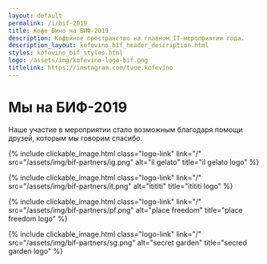 ```yaml
---
layout: default
permalink: /i/bif-2019
title: Кофе Вино на БИФ-2019
description: Кофейное пространство на главном IT-мероприятии года.
description_layout: kofevino_bif_header_description.html
styles: kofevino_bif_styles.html
logo: /assets/img/kofevino-logo-bif.png
titlelink: https://instagram.com/tvoe.kofevino
---
```



# Мы на БИФ-2019

Наше участие в мероприятии стало возможным благодаря помощи друзей, которым мы
говорим спасибо.

{% include clickable_image.html
    class="logo-link"
    link="/"
    src="/assets/img/bif-partners/ig.png"
    alt="il gelato"
    title="il gelato logo" %}

{% include clickable_image.html
    class="logo-link"
    link="/"
    src="/assets/img/bif-partners/it.png"
    alt="itititi"
    title="itititi logo" %}

{% include
    clickable_image.html
    class="logo-link"
    link="/"
    src="/assets/img/bif-partners/pf.png"
    alt="place freedom"
    title="place freedom logo" %}

{% include
    clickable_image.html
    class="logo-link"
    link="/"
    src="/assets/img/bif-partners/sg.png"
    alt="secret garden"
    title="secred garden logo" %}
